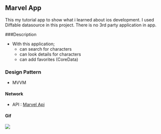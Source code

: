 ## Marvel App
This my tutorial app to show what i learned about ios development. I used Diffable datasource in this project. There is no 3rd party application in app.

###Description 
- With this application;
    - can search for characters
    - can look details for characters
    - can add favorites (CoreData)

 ### Design Pattern
- MVVM

 #### Network
- API : [Marvel Api](https://developer.marvel.com)        

 #### Gif
 ![](https://github.com/Protein-Swift-Bootcamp/week-4-homework-2-myildirim48/blob/main/RickAndMorty.gif?raw=true)
